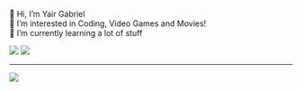 
👋 Hi, I’m Yair Gabriel <br>👀 I’m interested in Coding, Video Games and Movies!<br>🌱 I’m currently learning a lot of stuff

![](https://github-readme-stats.vercel.app/api?username=Gaaab07&theme=dark&hide_border=false&include_all_commits=false&count_private=false)
![](https://github-readme-stats.vercel.app/api/top-langs/?username=Gaaab07&theme=dark&hide_border=false&include_all_commits=false&count_private=false&layout=compact)



---
[![](https://visitcount.itsvg.in/api?id=Gaaab07&icon=0&color=0)](https://visitcount.itsvg.in)

<!-- Proudly created with GPRM ( https://gprm.itsvg.in ) -->
